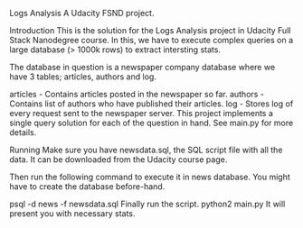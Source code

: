 Logs Analysis
A Udacity FSND project.

Introduction
This is the solution for the Logs Analysis project in Udacity Full Stack Nanodegree course. In this, we have to execute complex queries on a large database (> 1000k rows) to extract intersting stats.

The database in question is a newspaper company database where we have 3 tables; articles, authors and log.

articles - Contains articles posted in the newspaper so far.
authors - Contains list of authors who have published their articles.
log - Stores log of every request sent to the newspaper server.
This project implements a single query solution for each of the question in hand. See main.py for more details.

Running
Make sure you have newsdata.sql, the SQL script file with all the data. It can be downloaded from the Udacity course page.

Then run the following command to execute it in news database. You might have to create the database before-hand.

psql -d news -f newsdata.sql
Finally run the script.
python2 main.py
It will present you with necessary stats.